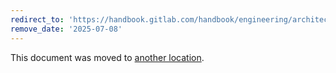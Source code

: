 ```yaml
---
redirect_to: 'https://handbook.gitlab.com/handbook/engineering/architecture/design-documents/remote_development/decisions/100_new_agent_authorization_strategy/'
remove_date: '2025-07-08'
---
```


This document was moved to [another location](https://handbook.gitlab.com/handbook/engineering/architecture/design-documents/remote_development/decisions/100_new_agent_authorization_strategy/).

<!-- This redirect file can be deleted after <2025-07-08>. -->
<!-- Redirects that point to other docs in the same project expire in three months. -->
<!-- Redirects that point to docs in a different project or site (for example, link is not relative and starts with `https:`) expire in one year. -->
<!-- Before deletion, see: https://docs.gitlab.com/ee/development/documentation/redirects.html -->
